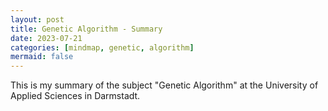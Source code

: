 ```yaml
---
layout: post
title: Genetic Algorithm - Summary
date: 2023-07-21
categories: [mindmap, genetic, algorithm]
mermaid: false
---
```


This is my summary of the subject "Genetic Algorithm" at the University of Applied Sciences in Darmstadt.

<object data="/assets/pdf/Genetische-Algorithmen.pdf" width="1000" height="1000" type='application/pdf'></object>
